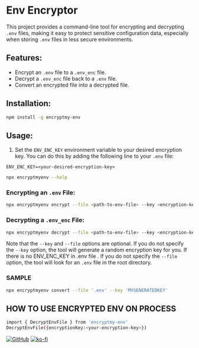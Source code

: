  # Env Encryptor

This project provides a command-line tool for encrypting and decrypting `.env` files, making it easy to protect sensitive configuration data, especially when storing `.env` files in less secure environments.

## Features:

- Encrypt an `.env` file to a `.env_enc` file.
- Decrypt a `.env_enc` file back to a `.env` file.
- Convert an encrypted file into a decrypted file.

## Installation:

```bash
npm install -g encryptmy-env
```



## Usage:

1. Set the `ENV_ENC_KEY` environment variable to your desired encryption key. You can do this by adding the following line to your `.env` file:

```
ENV_ENC_KEY=<your-desired-encryption-key>
```

```bash
npx encryptmyenv --help
```

### Encrypting an `.env` File:

```bash
npx encryptmyenv encrypt --file <path-to-env-file> --key <encryption-key>
```

### Decrypting a `.env_enc` File:

```bash
npx encryptmyenv decrypt --file <path-to-env-file> --key <encryption-key>
```

Note that the `--key` and `--file` options are optional. If you do not specify the `--key` option, the tool will generate a random encryption key for you. If there is no ENV_ENC_KEY in .env file . If you do not specify the `--file` option, the tool will look for an `.env` file in the root directory.

### SAMPLE

```bash
npx encryptmyenv convert --file '.env' --key 'MYGENERATEDKEY'
```

## HOW TO USE ENCRYPTED ENV ON PROCESS

```bash
import { DecryptEnvFile } from 'encryptmy-env'
DecryptEnvFile({encryptionKey:<your-encryption-key>})
```

[![GitHub](https://github.githubassets.com/assets/GitHub-Mark-ea2971cee799.png)](https://github.com/pagebook1/encryptmy-env)
[![ko-fi](https://ko-fi.com/img/githubbutton_sm.svg)](https://ko-fi.com/pagebook1)



